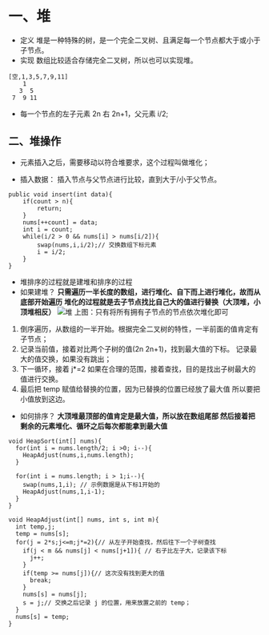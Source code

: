 
# 一、堆

- 定义
  堆是一种特殊的树，是一个完全二叉树、且满足每一个节点都大于或小于子节点。
- 实现
  数组比较适合存储完全二叉树，所以也可以实现堆。

```
[空,1,3,5,7,9,11]
    1
   3  5
 7  9 11
```
* 每一个节点的左子元素 2n 右 2n+1，父元素 i/2;
## 二、堆操作

- 元素插入之后，需要移动以符合堆要求，这个过程叫做堆化；

- 插入数据：
  插入节点与父节点进行比较，直到大于/小于父节点。

```
public void insert(int data){
    if(count > n){
        return;
    }
    nums[++count] = data;
    int i = count;
    while(i/2 > 0 && nums[i] > nums[i/2]){
        swap(nums,i,i/2);// 交换数组下标元素
        i = i/2;
    }
}
```

- 堆排序的过程就是建堆和排序的过程
- 如果建堆？
  **只需遍历一半长度的数组，进行堆化、自下而上进行堆化，故而从底部开始遍历**
  **堆化的过程就是去子节点找比自己大的值进行替换（大顶堆，小顶堆相反）**
![堆](https://upload-images.jianshu.io/upload_images/6762021-f2ee511c70a17238.png?imageMogr2/auto-orient/strip%7CimageView2/2/w/1240)
上图：只有将所有拥有子节点的节点依次堆化即可

1. 倒序遍历，从数组的一半开始。根据完全二叉树的特性，一半前面的值肯定有子节点；
2. 记录当前值，接着对比两个子树的值(2n 2n+1)，找到最大值的下标。 记录最大的值交换，如果没有跳出；
3. 下一循环，接着 j*=2 如果在合理的范围，接着查找，目的是找出子树最大的值进行交换。
4. 最后把 temp 赋值给替换的位置，因为已替换的位置已经放了最大值 所以要把小值放到这边。

- 如何排序？
  **大顶堆最顶部的值肯定是最大值，所以放在数组尾部 然后接着把剩余的元素堆化、循环之后每次都能拿到最大值**

```
void HeapSort(int[] nums){
  for(int i = nums.length/2; i >0; i--){
    HeapAdjust(nums,i,nums.length);
  }

  for(int i = nums.length; i > 1;i--){
    swap(nums,1,i); // 示例数据是从下标1开始的
    HeapAdjust(nums,1,i-1);
  }
}

void HeapAdjust(int[] nums, int s, int m){
  int temp,j;
  temp = nums[s];
  for(j = 2*s;j<=m;j*=2){// 从左子开始查找，然后往下一个子树查找
    if(j < m && nums[j] < nums[j+1]){ // 右子比左子大，记录该下标
      j++;
    }
    if(temp >= nums[j]){// 这次没有找到更大的值
      break;
    }
    nums[s] = nums[j];
    s = j;// 交换之后记录 j 的位置，用来放置之前的 temp；
  }
  nums[s] = temp;
}

```

